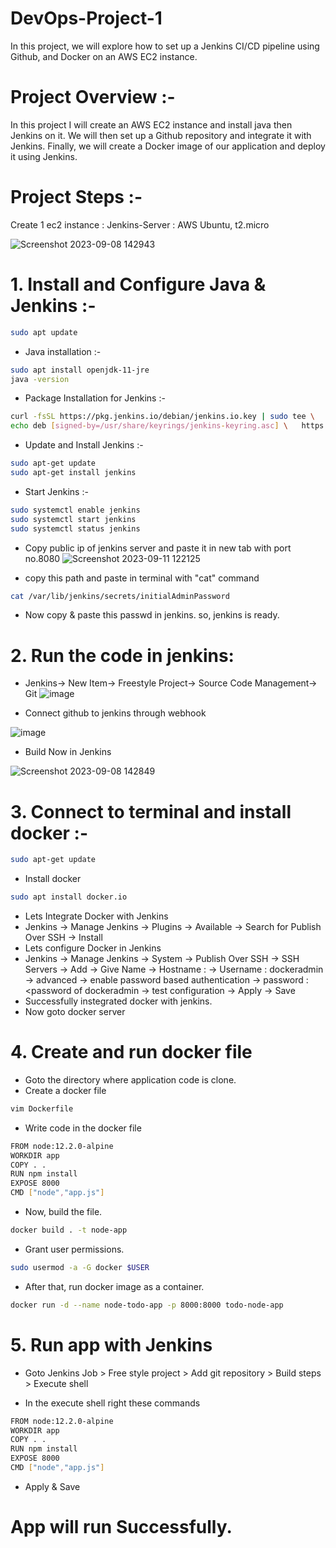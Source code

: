 # DevOps-Project-1
In this project, we will explore how to set up a Jenkins CI/CD pipeline using Github, and Docker on an AWS EC2 instance.
# Project Overview :-
In this project I will create an AWS EC2 instance and install java then Jenkins on it. We will then set up a Github repository and integrate it with Jenkins. Finally, we will create a Docker image of our application and deploy it using Jenkins.
# Project Steps :-
Create 1 ec2 instance :
Jenkins-Server : AWS Ubuntu, t2.micro

![Screenshot 2023-09-08 142943](https://github.com/saaimazam/DevOps-Project-1/assets/125339535/fe454880-e9d2-4792-933f-b8b5e9b0025d)

# 1. Install and Configure Java & Jenkins :-
```bash
sudo apt update
```
- Java installation :-
```bash
sudo apt install openjdk-11-jre
java -version
```

- Package Installation for Jenkins :-
```bash
curl -fsSL https://pkg.jenkins.io/debian/jenkins.io.key | sudo tee \   /usr/share/keyrings/jenkins-keyring.asc > /dev/null 
echo deb [signed-by=/usr/share/keyrings/jenkins-keyring.asc] \   https://pkg.jenkins.io/debian binary/ | sudo tee \   /etc/apt/sources.list.d/jenkins.list > /dev/null
```
- Update and Install Jenkins :-
```bash
sudo apt-get update 
sudo apt-get install jenkins
```
- Start Jenkins :-
```bash
sudo systemctl enable jenkins
sudo systemctl start jenkins
sudo systemctl status jenkins
```
- Copy public ip of jenkins server and paste it in new tab with port no.8080
![Screenshot 2023-09-11 122125](https://github.com/saaimazam/DevOps-Project-1/assets/125339535/166f51e3-426b-4ca9-9840-19b65e3c3be5)

- copy this path and paste in terminal with "cat" command
```bash
cat /var/lib/jenkins/secrets/initialAdminPassword
```
- Now copy & paste this passwd in jenkins. so, jenkins is ready.

# 2. Run the code in jenkins:
- Jenkins-> New Item-> Freestyle Project-> Source Code Management-> Git
![image](https://github.com/saaimazam/DevOps-Project-1/assets/125339535/8f290ed2-a0bb-4d94-a60b-6b3dbea0de06)


- Connect github to jenkins through webhook

![image](https://github.com/saaimazam/DevOps-Project-1/assets/125339535/504d78c0-7637-4b40-900a-b14615bb8a95)

- Build Now in Jenkins

![Screenshot 2023-09-08 142849](https://github.com/saaimazam/DevOps-Project-1/assets/125339535/a02690bc-91ef-472c-afe4-cb9be6681f43)

# 3. Connect to terminal and install docker :-

```bash
sudo apt-get update
```
- Install docker
```bash
sudo apt install docker.io
```
- Lets Integrate Docker with Jenkins
- Jenkins -> Manage Jenkins -> Plugins -> Available -> Search for Publish Over SSH -> Install
- Lets configure Docker in Jenkins
- Jenkins -> Manage Jenkins -> System -> Publish Over SSH -> SSH Servers -> Add -> Give Name -> Hostname : -> Username : dockeradmin -> advanced -> enable password based authentication -> password : <password of dockeradmin -> test configuration -> Apply -> Save
- Successfully instegrated docker with jenkins.
- Now goto docker server

# 4. Create and run docker file
- Goto the directory where application code is clone.
- Create a docker file
```bash
vim Dockerfile
```
- Write code in the docker file
```bash
FROM node:12.2.0-alpine
WORKDIR app
COPY . .
RUN npm install
EXPOSE 8000
CMD ["node","app.js"]
```

- Now, build the file.
```bash
docker build . -t node-app
```
- Grant user permissions.
```bash
sudo usermod -a -G docker $USER
```
- After that, run docker image as a container.
```bash
docker run -d --name node-todo-app -p 8000:8000 todo-node-app
```

# 5. Run app with Jenkins
- Goto Jenkins Job > Free style project > Add git repository > Build steps > Execute shell

- In the execute shell right these commands 
```bash
FROM node:12.2.0-alpine
WORKDIR app
COPY . .
RUN npm install
EXPOSE 8000
CMD ["node","app.js"]
```

- Apply & Save

# App will run Successfully. 
